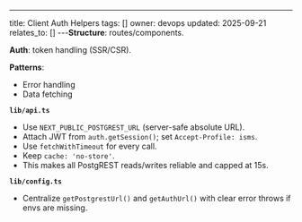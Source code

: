 ---
title: Client Auth Helpers
tags: []
owner: devops
updated: 2025-09-21
relates_to: []
---**Structure**: routes/components.

**Auth**: token handling (SSR/CSR).

**Patterns**:
- Error handling
- Data fetching


**`lib/api.ts`**

   * Use `NEXT_PUBLIC_POSTGREST_URL` (server-safe absolute URL).
   * Attach JWT from `auth.getSession()`; set `Accept-Profile: isms`.
   * Use `fetchWithTimeout` for every call.
   * Keep `cache: 'no-store'`.
   * This makes all PostgREST reads/writes reliable and capped at 15s.
   
   
   **`lib/config.ts`**

   * Centralize `getPostgrestUrl()` and `getAuthUrl()` with clear error throws if envs are missing.
 